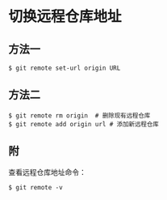 # 切换远程仓库地址

## 方法一

```shell
$ git remote set-url origin URL
```

## 方法二

```shell
$ git remote rm origin  # 删除现有远程仓库
$ git remote add origin url # 添加新远程仓库
```

## 附

查看远程仓库地址命令：

```shell
$ git remote -v
```